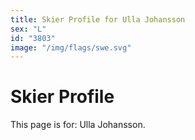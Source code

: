 ```yaml
---
title: Skier Profile for Ulla Johansson
sex: "L"
id: "3803"
image: "/img/flags/swe.svg" 
---
```


# Skier Profile

This page is for: Ulla Johansson.
    